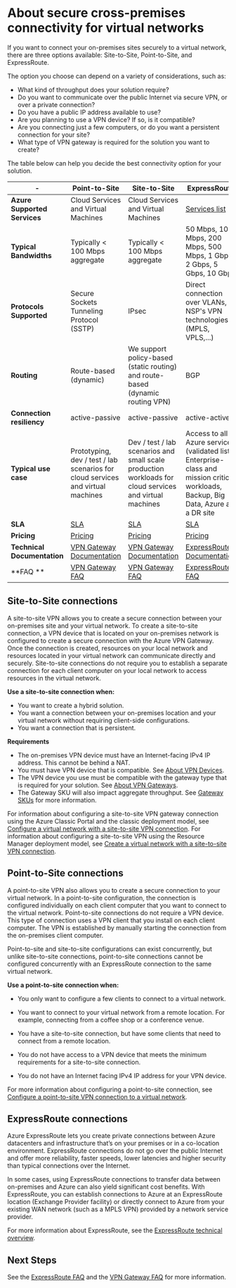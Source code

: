 <properties 
   pageTitle="About secure cross-premises connectivity for virtual networks | Microsoft Azure"
   description="Learn about the types of secure cross-premises connections for virtual networks, including site-to-site, point-to-site, and ExpressRoute connections."
   services="vpn-gateway"
   documentationCenter="na"
   authors="cherylmc"
   manager="carolz"
   editor="" />
<tags 
   ms.service="vpn-gateway"
   ms.devlang="na"
   ms.topic="article"
   ms.tgt_pltfrm="na"
   ms.workload="infrastructure-services"
   ms.date="12/01/2015"
   ms.author="cherylmc" />

# About secure cross-premises connectivity for virtual networks

If you want to connect your on-premises sites securely to a virtual network, there are three options available: Site-to-Site, Point-to-Site, and ExpressRoute. 

The option you choose can depend on a variety of considerations, such as:


- What kind of throughput does your solution require?
- Do you want to communicate over the public Internet via secure VPN, or over a private connection?
- Do you have a public IP address available to use?
- Are you planning to use a VPN device? If so, is it compatible?
- Are you connecting just a few computers, or do you want a persistent connection for your site?
- What type of VPN gateway is required for the solution you want to create?

The table below can help you decide the best connectivity option for your solution.


|  -                            | **Point-to-Site**                                                                            | **Site-to-Site**                                                                                        | **ExpressRoute**                                                                                                                     |
|------------------------------|----------------------------------------------------------------------------------------------|---------------------------------------------------------------------------------------------------------|--------------------------------------------------------------------------------------------------------------------------------------|
| **Azure Supported Services** | Cloud Services and Virtual Machines                                                          | Cloud Services and Virtual Machines                                                                     | [Services list](../expressroute/expressroute-faqs.md#supported-services)                                                       |
| **Typical Bandwidths**       | Typically < 100 Mbps aggregate                                                               | Typically < 100 Mbps aggregate                                                                          | 50 Mbps, 100 Mbps, 200 Mbps, 500 Mbps, 1 Gbps, 2 Gbps, 5 Gbps, 10 Gbps                                                               |
| **Protocols Supported**      | Secure Sockets Tunneling Protocol (SSTP)                                                     | IPsec                                                | Direct connection over VLANs, NSP's VPN technologies (MPLS, VPLS,...)                                                                                                    |
| **Routing**                  | Route-based (dynamic)                                                                        | We support policy-based (static routing) and route-based (dynamic routing VPN)                 | BGP                                                                                                                                  |
| **Connection resiliency**    | active-passive                                                                               | active-passive                                                                                          | active-active                                                                                                                        |
| **Typical use case**         | Prototyping, dev / test / lab scenarios for cloud services and virtual machines              | Dev / test / lab scenarios and small scale production workloads for cloud services and virtual machines | Access to all Azure services (validated list), Enterprise-class and mission critical workloads, Backup, Big Data, Azure as a DR site |
| **SLA**                      | [SLA](https://azure.microsoft.com/support/legal/sla/)                                        | [SLA](https://azure.microsoft.com/support/legal/sla/)                                                   | [SLA](https://azure.microsoft.com/support/legal/sla/)                                                                                |
| **Pricing**                  | [Pricing](http://azure.microsoft.com/pricing/details/vpn-gateway/)                           | [Pricing](http://azure.microsoft.com/pricing/details/vpn-gateway/)                                      | [Pricing](http://azure.microsoft.com/pricing/details/expressroute/)                                                                   |
| **Technical Documentation**  | [VPN Gateway Documentation](https://azure.microsoft.com/documentation/services/vpn-gateway/) | [VPN Gateway Documentation](https://azure.microsoft.com/documentation/services/vpn-gateway/)            | [ExpressRoute Documentation](https://azure.microsoft.com/documentation/services/expressroute/)                                        |
| **FAQ **                     | [VPN Gateway FAQ](vpn-gateway-vpn-faq.md)                                                    | [VPN Gateway FAQ](vpn-gateway-vpn-faq.md)                                                               | [ExpressRoute FAQ](../expressroute/expressroute-faqs.md)                                                                             |


## Site-to-Site connections

A site-to-site VPN allows you to create a secure connection between your on-premises site and your virtual network. To create a site-to-site connection, a VPN device that is located on your on-premises network is configured to create a secure connection with the Azure VPN Gateway. Once the connection is created, resources on your local network and resources located in your virtual network can communicate directly and securely. Site-to-site connections do not require you to establish a separate connection for each client computer on your local network to access resources in the virtual network.

**Use a site-to-site connection when:**

- You want to create a hybrid solution.
- You want a connection between your on-premises location and your virtual network without requiring client-side configurations.
- You want a connection that is persistent. 

**Requirements**

- The on-premises VPN device must have an Internet-facing IPv4 IP address. This cannot be behind a NAT.
- You must have VPN device that is compatible. See [About VPN Devices](http://go.microsoft.com/fwlink/p/?LinkID=615099). 
- The VPN device you use must be compatible with the gateway type that is required for your solution. See [About VPN Gateways](vpn-gateway-about-vpngateways.md).
- The Gateway SKU will also impact aggregate throughput. See [Gateway SKUs](vpn-gateway-about-vpngateways.md#gateway-skus) for more information. 

For information about configuring a site-to-site VPN gateway connection using the Azure Classic Portal and the classic deployment model, see [Configure a virtual network with a site-to-site VPN connection](vpn-gateway-site-to-site-create.md). For information about configuring a site-to-site VPN using the Resource Manager deployment model, see [Create a virtual network with a site-to-site VPN connection](vpn-gateway-create-site-to-site-rm-powershell.md).


## Point-to-Site connections

A point-to-site VPN also allows you to create a secure connection to your virtual network. In a point-to-site configuration, the connection is configured individually on each client computer that you want to connect to the virtual network. Point-to-site connections do not require a VPN device. This type of connection uses a VPN client that you install on each client computer. The VPN is established by manually starting the connection from the on-premises client computer.

Point-to-site and site-to-site configurations can exist concurrently, but unlike site-to-site connections, point-to-site connections cannot be configured concurrently with an ExpressRoute connection to the same virtual network.

**Use a point-to-site connection when:**

- You only want to configure a few clients to connect to a virtual network.

- You want to connect to your virtual network from a remote location. For example, connecting from a coffee shop or a conference venue.

- You have a site-to-site connection, but have some clients that need to connect from a remote location.

- You do not have access to a VPN device that meets the minimum requirements for a site-to-site connection.

- You do not have an Internet facing IPv4 IP address for your VPN device.

For more information about configuring a point-to-site connection, see [Configure a point-to-site VPN connection to a virtual network](vpn-gateway-point-to-site-create.md).

## ExpressRoute connections

Azure ExpressRoute lets you create private connections between Azure datacenters and infrastructure that’s on your premises or in a co-location environment. ExpressRoute connections do not go over the public Internet and offer more reliability, faster speeds, lower latencies and higher security than typical connections over the Internet.

In some cases, using ExpressRoute connections to transfer data between on-premises and Azure can also yield significant cost benefits. With ExpressRoute, you can establish connections to Azure at an ExpressRoute location (Exchange Provider facility) or directly connect to Azure from your existing WAN network (such as a MPLS VPN) provided by a network service provider.

For more information about ExpressRoute, see the [ExpressRoute technical overview](../expressroute/expressroute-introduction.md).


## Next Steps

See the [ExpressRoute FAQ](../expressroute/expressroute-faqs.md) and the [VPN Gateway FAQ](vpn-gateway-vpn-faq.md) for more information.



